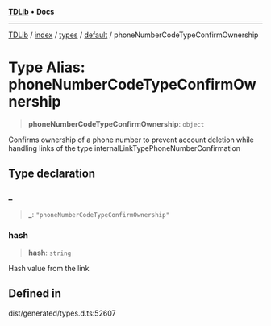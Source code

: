[**TDLib**](../../../../../../README.md) • **Docs**

***

[TDLib](../../../../../../modules.md) / [index](../../../../../README.md) / [types](../../../README.md) / [default](../README.md) / phoneNumberCodeTypeConfirmOwnership

# Type Alias: phoneNumberCodeTypeConfirmOwnership

> **phoneNumberCodeTypeConfirmOwnership**: `object`

Confirms ownership of a phone number to prevent account deletion while handling links of the type internalLinkTypePhoneNumberConfirmation

## Type declaration

### \_

> **\_**: `"phoneNumberCodeTypeConfirmOwnership"`

### hash

> **hash**: `string`

Hash value from the link

## Defined in

dist/generated/types.d.ts:52607
